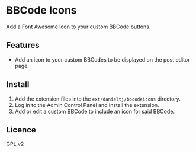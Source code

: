 # BBCode Icons

Add a Font Awesome icon to your custom BBCode buttons.

## Features

- Add an icon to your custom BBCodes to be displayed on the post editor page.

## Install

1. Add the extension files into the `ext/danieltj/bbcodeicons` directory.
2. Log in to the Admin Control Panel and install the extension.
3. Add or edit a custom BBCode to include an icon for said BBCode.

## Licence

GPL v2
